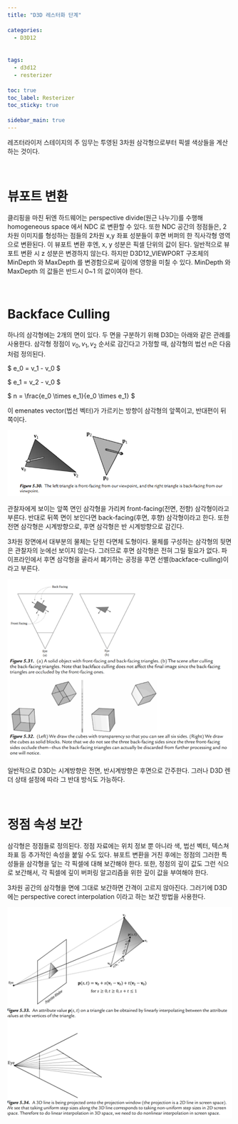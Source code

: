 ```yaml
---
title: "D3D 레스터화 단계"

categories:
  - D3D12


tags:
  - d3d12
  - resterizer

toc: true
toc_label: Resterizer
toc_sticky: true

sidebar_main: true
---
```


레즈터라이저 스테이지의 주 임무는 투영된 3차원 삼각형으로부터 픽셀 색상들을 계산하는 것이다.

<br/>

# 뷰포트 변환

클리핑을 마친 뒤엔 하드웨어는 perspective divide(원근 나누기)를 수행해 homogeneous space 에서 NDC 로 변환할 수 있다. 또한 NDC 공간의 정점들은, 2차원 이미지를 형성하는 점들의 2차원 x,y 좌표 성분들이 후면 버퍼의 한 직사각형 영역으로 변환된다. 이 뷰포트 변환 후엔,  x, y 성분은 픽셀 단위의 값이 된다. 일반적으로 뷰포트 변환 시 z 성분은 변경하지 않는다. 하지만 D3D12_VIEWPORT 구조체의 MinDepth 와 MaxDepth 를 변경함으로써 깊이에 영향을 미칠 수 있다. MinDepth 와 MaxDepth 의 값들은 반드시 0~1 의 값이여야 한다.

<br/>

# Backface Culling

하나의 삼각형에는 2개의 면이 있다. 두 면을 구분하기 위해 D3D는 아래와 같은 관례를 사용한다. 삼각형 정점이 $v_0, v_1, v_2$ 순서로 감긴다고 가정할 때, 삼각형의 법선 n은 다음 처럼 정의된다.

$
e_0 = v_1 - v_0
$

$
e_1 = v_2 - v_0
$

$
n = \frac{e_0 \times e_1}{e_0 \times e_1}
$

이 emenates vector(법선 벡터)가 가르키는 방향이 삼각형의 앞쪽이고, 반대편이 뒤쪽이다.

![5_10_2_1](/assets/images/d3d12/5_10_2_1.png)

관찰자에게 보이는 앞쪽 면인 삼각형을 가리켜 front-facing(전면, 전향) 삼각형이라고 부른다. 반대로 뒤쪽 면이 보인다면 back-facing(후면, 후향) 삼각형이라고 한다. 또한 전면 삼각형은 시계방향으로, 후면 삼각형은 반 시계방향으로 감긴다. 

3차원 장면에서 대부분의 물체는 닫힌 다면체 도형이다. 물체를 구성하는 삼각형의 뒷면은 관찰자의 눈에선 보이지 않는다. 그러므로 후면 삼각형은 전혀 그릴 필요가 없다. 파이프라인에서 후면 삼각형을 골라서 폐기하는 공정을 후면 선별(backface-culling)이라고 부른다.

![5_10_2_2](/assets/images/d3d12/5_10_2_2.png)

일반적으로 D3D는 시계방향은 전면, 반시계방향은 후면으로 간주한다. 그러나 D3D 렌더 상태 설정에 따라 그 반대 방식도 가능하다.

<br/>

# 정점 속성 보간

삼각형은 정점들로 정의된다. 정점 자료에는 위치 정보 뿐 아니라 색, 법선 벡터, 텍스쳐 좌표 등 추가적인 속성을 붙일 수도 있다. 뷰포트 변환을 거친 후에는 정점의 그러한 특성들을 삼각형을 덮는 각 픽셀에 대해 보간해야 한다. 또한, 정점의 깊이 값도 그런 식으로 보간해서, 각 픽셀에 깊이 버퍼링 알고리즘을 위한 깊이 값을 부여해야 한다.

3차원 공간의 삼각형을 면에 그대로 보간하면 간격이 고르지 않아진다. 그러기에 D3D에는 perspective corect interpolation 이라고 하는 보간 방법을 사용한다.

![5_10_3_1](/assets/images/d3d12/5_10_3_1.png)

<br/>

